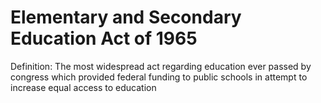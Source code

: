 # Elementary and Secondary Education Act of 1965

Definition: The most widespread act regarding education ever passed by congress which provided federal funding to public schools in attempt to increase equal access to education